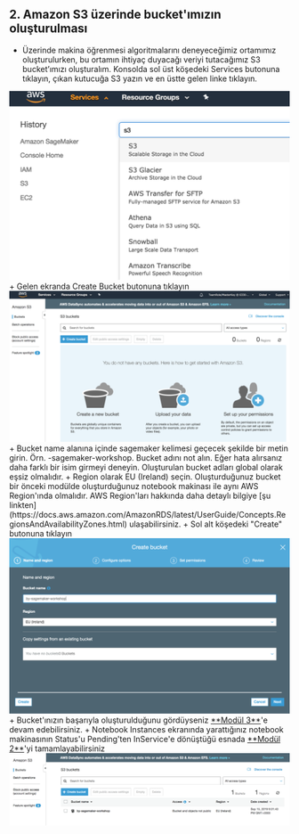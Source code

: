 ## 2. Amazon S3 üzerinde bucket'ımızın oluşturulması
+ Üzerinde makina öğrenmesi algoritmalarını deneyeceğimiz ortamımız oluşturulurken, bu ortamın ihtiyaç duyacağı veriyi tutacağımız S3 bucket’ımızı oluşturalım. Konsolda sol üst köşedeki Services butonuna tıklayın, çıkan kutucuğa S3 yazın ve en üstte gelen linke tıklayın.
<img src="images/img101.png" alt="Create Bucket butonuna tıklayın" width="700px" />
+ Gelen ekranda Create Bucket butonuna tıklayın
<img src="images/img102.png" alt="Create Bucket butonuna tıklayın" width="700px" />
+ Bucket name alanına içinde sagemaker kelimesi geçecek şekilde bir metin girin. Örn. <adınız ve soyadınızın ilk harfleri>-sagemaker-workshop. Bucket adını not alın. Eğer hata alırsanız daha farklı bir isim girmeyi deneyin. Oluşturulan bucket adları global olarak eşsiz olmalıdır.
+ Region olarak EU (Ireland) seçin. Oluşturduğunuz bucket bir önceki modülde oluşturduğunuz notebook makinası ile aynı AWS Region'ında olmalıdır. AWS Region'ları hakkında daha detaylı bilgiye [şu linkten](https://docs.aws.amazon.com/AmazonRDS/latest/UserGuide/Concepts.RegionsAndAvailabilityZones.html) ulaşabilirsiniz.
+ Sol alt köşedeki "Create" butonuna tıklayın
<img src="images/img104.png" alt="Create Bucket butonuna tıklayın" width="700px" />
+ Bucket'ınızın başarıyla oluşturulduğunu gördüyseniz <a href="../module3/">**Modül 3**</a>'e devam edebilirsiniz.
+ Notebook Instances ekranında yarattığınız notebook makinasının Status'u Pending'ten InService'e dönüştüğü esnada <a href="../module2/">**Modül 2**</a>'yi tamamlayabilirsiniz
<img src="images/img105.png" alt="Create Bucket butonuna tıklayın" width="700px" />



